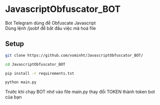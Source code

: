 # JavascriptObfuscator_BOT
Bot Telegram dùng để Obfuscate Javascript <br>
Dùng lệnh /jsobf để bắt đầu việc mã hoá file

## Setup
```bash
git clone https://github.com/vominht/JavascriptObfuscator_BOT/

cd JavascriptObfuscator_BOT

pip install -r requirements.txt

python main.py
```
Trước khi chạy BOT nhớ vào file main.py thay đổi TOKEN thành token bot của bạn

